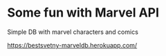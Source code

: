 # Some fun with Marvel API

Simple DB with marvel characters and comics

https://bestsvetny-marveldb.herokuapp.com/